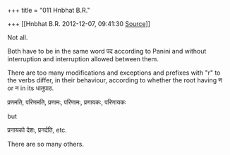 +++
title = "011 Hnbhat B.R."

+++
[[Hnbhat B.R.	2012-12-07, 09:41:30 [Source](https://groups.google.com/g/samskrita/c/oiQbHSfNy1A)]]



Not all.

  

Both have to be in the same word पद according to Panini and without interruption and interruption allowed between them.

  

  

There are too many modifications and exceptions and prefixes with "r" to the verbs differ, in their behaviour, according to whether the root having ण or न in its धातुपाठ.

  

प्रणमति, परिणमति, प्रणामः, परिणामः, प्रणायकः, परिणायकः

  

but

  

प्रनायको देशः, प्रनर्दति, etc.

  

There are so many others.

  

  

  

